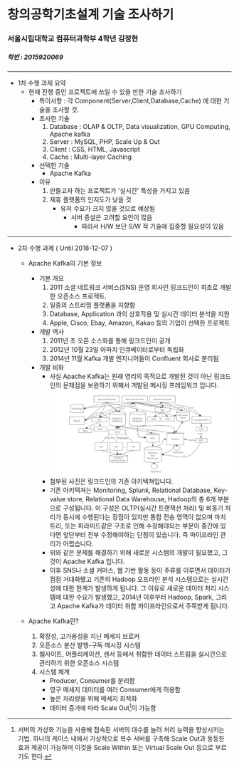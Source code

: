 # 창의공학기초설계 기술 조사하기
### 서울시립대학교 컴퓨터과학부 4학년 김정현
##### 학번 : 2015920069
---
- 1차 수행 과제 요약
  * 현재 진행 중인 프로젝트에 쓰일 수 있을 만한 기술 조사하기
    - 특이사항 : 각 Component(Server,Client,Database,Cache) 에 대한 기술을 조사할 것.
    - 조사한 기술
      1. Database : OLAP & OLTP, Data visualization, GPU Computing, Apache kafka
      2. Server : MySQL, PHP, Scale Up & Out
      3. Client : CSS, HTML, Javascript
      4. Cache : Multi-layer Caching
    - 선택한 기술
      * Apache Kafka
    - 이유
      1. 만들고자 하는 프로젝트가 '실시간' 특성을 가지고 있음
      2. 제휴 플랫폼의 인지도가 낮을 것
          - 유저 수요가 크지 않을 것으로 예상됨
            - 서버 증설은 고려할 요인이 많음
              * 따라서 H/W 보단 S/W 적 기술에 집중할 필요성이 있음
---
- 2차 수행 과제 ( Until 2018-12-07 )
  * Apache Kafka의 기본 정보
      - 기본 개요
          1. 2011 소셜 네트워크 서비스(SNS) 운영 회사인 링크드인이 최초로 개발한 오픈소스 프로젝트.
          2. 일종의 스트리밍 플랫폼을 지향함
          3. Database, Application 과의 상호작용 및 실시간 데이터 분석을 지원
          4. Apple, Cisco, Ebay, Amazon, Kakao 등의 기업이 선택한 프로젝트
      - 개발 역사
          1. 2011년 초 오픈 소스화를 통해 링크드인이 공개
          2. 2012년 10월 23일 아파치 인큐베이터로부터 독립화
          3. 2014년 11월 Kafka 개발 엔지니어들이 Confluent 회사로 분리됨
      - 개발 비화
          * 사실 Apache Kafka는 원래 영리의 목적으로 개발된 것이 아닌 링크드인의 문제점을 보완하기 위해서 개발된 메시징 프레임워크 입니다.
             <img src="https://github.com/KimJeongHyun/Creative_Engineering/blob/master/Tech_investigate_Resource/LinkedIn_Archi.png">
          * 첨부된 사진은 링크드인의 기존 아키텍쳐입니다.
          * 기존 아키텍쳐는 Monitoring, Splunk, Relational Database, Key-value store, Relational Data Warehouse, Hadoop의 총 6개 부분으로 구성됩니다. 이 구성은 OLTP(실시간 트랜잭션 처리) 및 비동기 처리가 동시에 수행된다는 장점이 있지만 통합 전송 영역이 없으며 마치 트리, 또는 피라미드같은 구조로 인해 수정해야되는 부분이 중간에 있다면 앞단부터 전부 수정해야하는 단점이 있습니다. 즉 파이프라인 관리가 어렵습니다.
          * 위와 같은 문제를 해결하기 위해 새로운 시스템의 개발이 필요했고, 그것이 Apache Kafka 입니다.
          * 이후 SNS나 소셜 커머스, 웹 기반 활동 등이 주류를 이루면서 데이터가 점점 거대화됐고 기존의 Hadoop 오프라인 분석 시스템으로는 실시간성에 대한 한계가 발생하게 됩니다. 그 이유로 새로운 데이터 처리 시스템에 대한 수요가 발생했고, 2014년 이후부터 Hadoop, Spark, 그리고 Apache Kafka가 데이터 취합 파이프라인으로서 주목받게 됩니다.
       
  * Apache Kafka란?
      1. 확장성, 고가용성을 지닌 메세지 브로커
      2. 오픈소스 분산 발행-구독 메시징 시스템
      3. 웹사이트, 어플리케이션, 센서 등에서 취합한 데이터 스트림을 실시간으로 관리하기 위한 오픈소스 시스템
      4. 시스템 체계
         - Producer, Consumer를 분리함
         - 영구 메세지 데이터를 여러 Consumer에게 허용함
         - 높은 처리량을 위해 메세지 최적화
         - 데이터 증가에 따라 Scale Out[^1]이 가능함
         
         
[^1]: 서버의 가상화 기능을 사용해 접속된 서버의 대수를 늘려 처리 능력을 향상시키는 기법. 하나의 케이스 내에서 가상적으로 복수 서버를 구축해 Scale Out과 동등한 효과 제공이 가능하며 이것을 Scale Within 또는 Virtual Scale Out 등으로 부르기도 한다.
          
